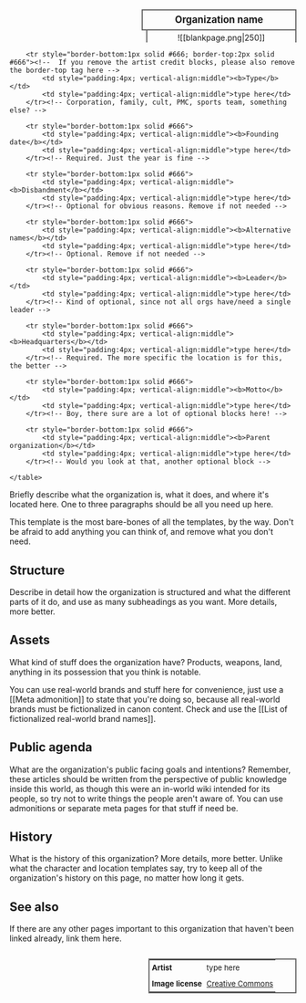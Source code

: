 <div>
  <span style="float:right; width:260px; margin-left:14px; border:2px solid #666; line-height:1.5; font-size:larger; font-weight:bold; text-align:center; padding:4px">Organization name</span>
  </div>

  <span style="float:right; clear:right; width:260px; margin-left:14px; border-left:2px solid #666; border-right:2px solid #666; border-collapse:collapse; text-align:center; padding-top:4px">![[blankpage.png|250]]</span>

  <!-- If you have one or two more images, add a <br> between each image to display them all. Any more than that should be included somewhere else though. Remember, this block is indented with TWO spaces, NOT four and NOT a tab. -->
  
  <!-- Markdown and wikilinks don't work inside most html, and Obsidian also doesn't support relative file paths in html format, so this block is a separate <span> element to allow for a relative path wikilink to the image. If you want to insert a clickable link inside html anywhere other than within a <span> element, you need to use the html method instead of markdown. (<a href="url">text</a>) -->

  <!-- If you don't have an image at all and don't plan to add one to this page, you can delete the entire <span> element. -->

  <div class="" style="float:right; clear:right">
    <table class="" style="float:right; clear:right; width:260px; margin-left:14px; margin-bottom:7px; border:2px solid #666; border-collapse:collapse; line-height:1.5; font-size:small">
			<!-- Line breaks are supported in these blocks by using the <br> tag -->
			<tr><!-- Change this as needed for other credits, or remove this block -->
				<td style="padding:4px; vertical-align:middle"><b>Artist</b></td>
				<td style="padding:4px; vertical-align:middle">type here</td>
			</tr>
			<tr><!-- If no license disclosure is needed, you can remove this block -->
				<td style="padding:4px; vertical-align:middle"><b>Image license</b></td>
				<td style="padding:4px; vertical-align:middle"><a href="https://creativecommons.org/">Creative Commons</a></td>
			</tr><!-- This example is a clickable link. Please use this method! -->
		
		<tr style="border-bottom:1px solid #666; border-top:2px solid #666"><!--  If you remove the artist credit blocks, please also remove the border-top tag here -->
			<td style="padding:4px; vertical-align:middle"><b>Type</b></td>
			<td style="padding:4px; vertical-align:middle">type here</td>
		</tr><!-- Corporation, family, cult, PMC, sports team, something else? -->
	
		<tr style="border-bottom:1px solid #666">
			<td style="padding:4px; vertical-align:middle"><b>Founding date</b></td>
			<td style="padding:4px; vertical-align:middle">type here</td>
		</tr><!-- Required. Just the year is fine -->
		
		<tr style="border-bottom:1px solid #666">
			<td style="padding:4px; vertical-align:middle"><b>Disbandment</b></td>
			<td style="padding:4px; vertical-align:middle">type here</td>
		</tr><!-- Optional for obvious reasons. Remove if not needed -->
		
		<tr style="border-bottom:1px solid #666">
			<td style="padding:4px; vertical-align:middle"><b>Alternative names</b></td>
			<td style="padding:4px; vertical-align:middle">type here</td>
		</tr><!-- Optional. Remove if not needed -->
		
		<tr style="border-bottom:1px solid #666">
			<td style="padding:4px; vertical-align:middle"><b>Leader</b></td>
			<td style="padding:4px; vertical-align:middle">type here</td>
		</tr><!-- Kind of optional, since not all orgs have/need a single leader -->
	
		<tr style="border-bottom:1px solid #666">
			<td style="padding:4px; vertical-align:middle"><b>Headquarters</b></td>
			<td style="padding:4px; vertical-align:middle">type here</td>
		</tr><!-- Required. The more specific the location is for this, the better -->
	
		<tr style="border-bottom:1px solid #666">
			<td style="padding:4px; vertical-align:middle"><b>Motto</b></td>
			<td style="padding:4px; vertical-align:middle">type here</td>
		</tr><!-- Boy, there sure are a lot of optional blocks here! -->
	
		<tr style="border-bottom:1px solid #666">
			<td style="padding:4px; vertical-align:middle"><b>Parent organization</b></td>
			<td style="padding:4px; vertical-align:middle">type here</td>
		</tr><!-- Would you look at that, another optional block -->
	
    </table>
  </div>

<!-- If you want more stuff on the side beneath the info box, put it here. Use the following html tag:
<span style="float:right; clear:right; width:260px; margin:14px 0px 7px 14px; text-align:center; font-size:small"></span>
 This will keep it in line with the info box.
Also, please delete these comments when you're done. -->

Briefly describe what the organization is, what it does, and where it's located here. One to three paragraphs should be all you need up here.

This template is the most bare-bones of all the templates, by the way. Don't be afraid to add anything you can think of, and remove what you don't need.

## Structure

Describe in detail how the organization is structured and what the different parts of it do, and use as many subheadings as you want. More details, more better.

## Assets

What kind of stuff does the organization have? Products, weapons, land, anything in its possession that you think is notable.

You can use real-world brands and stuff here for convenience, just use a [[Meta admonition]] to state that you're doing so, because all real-world brands must be fictionalized in canon content. Check and use the [[List of fictionalized real-world brand names]].

## Public agenda

What are the organization's public facing goals and intentions? Remember, these articles should be written from the perspective of public knowledge inside this world, as though this were an in-world wiki intended for its people, so try not to write things the people aren't aware of. You can use admonitions or separate meta pages for that stuff if need be.

## History

What is the history of this organization? More details, more better. Unlike what the character and location templates say, try to keep all of the organization's history on this page, no matter how long it gets.

## See also

If there are any other pages important to this organization that haven't been linked already, link them here.